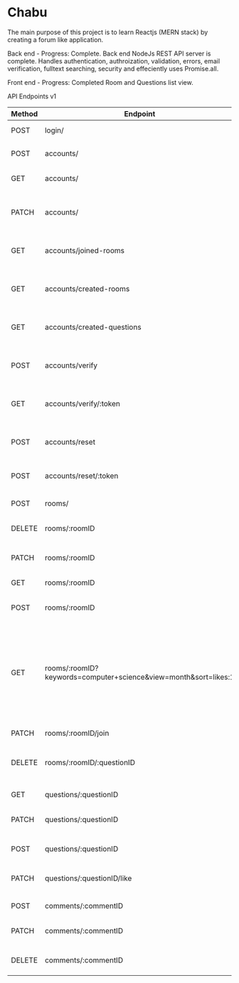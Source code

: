 # Chabu

The main purpose of this project is to learn Reactjs (MERN stack) by creating a forum like application.

Back end - Progress: Complete.
Back end NodeJs REST API server is complete. Handles authentication, authroization, validation, errors, email verification,
fulltext searching, security and effeciently uses Promise.all.

Front end - Progress: Completed Room and Questions list view.

API Endpoints v1

| Method | Endpoint                                                        | Description                                                                                                  |
| ------ | --------------------------------------------------------------- | ------------------------------------------------------------------------------------------------------------ |
| POST   | login/                                                          | authenticate account                                                                                         |
|        |                                                                 |                                                                                                              |
| POST   | accounts/                                                       | create new account                                                                                           |
| GET    | accounts/                                                       | get current account settings                                                                                 |
| PATCH  | accounts/                                                       | update current account settings                                                                              |
| GET    | accounts/joined-rooms                                           | get all joined rooms of current user                                                                         |
| GET    | accounts/created-rooms                                          | get all created rooms of current user                                                                        |
| GET    | accounts/created-questions                                      | get all created quesitons of current user                                                                    |
| POST   | accounts/verify                                                 | send email verification to current account                                                                   |
| GET    | accounts/verify/:token                                          | add verified email to current account                                                                        |
| POST   | accounts/reset                                                  | send email containing password reset link                                                                    |
| POST   | accounts/reset/:token                                           | reset account password                                                                                       |
|        |                                                                 |                                                                                                              |
| POST   | rooms/                                                          | create new room                                                                                              |
| DELETE | rooms/:roomID                                                   | delete specific room                                                                                         |
| PATCH  | rooms/:roomID                                                   | update specific room                                                                                         |
| GET    | rooms/:roomID                                                   | get specific room                                                                                            |
| POST   | rooms/:roomID                                                   | create new question in a room                                                                                |
| GET    | rooms/:roomID?keywords=computer+science&view=month&sort=likes:1 | filter and sort questions within room by keywords in title, view by week or month, sort results by any field |
| PATCH  | rooms/:roomID/join                                              | join or leave a room                                                                                         |
| DELETE | rooms/:roomID/:questionID                                       | delete specific question from a room                                                                         |
|        |                                                                 |                                                                                                              |
| GET    | questions/:questionID                                           | get specific question                                                                                        |
| PATCH  | questions/:questionID                                           | update specific question                                                                                     |
| POST   | questions/:questionID                                           | create new comment on question                                                                               |
| PATCH  | questions/:questionID/like                                      | like or unlike a question                                                                                    |
|        |                                                                 |                                                                                                              |
| POST   | comments/:commentID                                             | reply to a comment                                                                                           |
| PATCH  | comments/:commentID                                             | update specific comment                                                                                      |
| DELETE | comments/:commentID                                             | delete specific comment                                                                                      |
